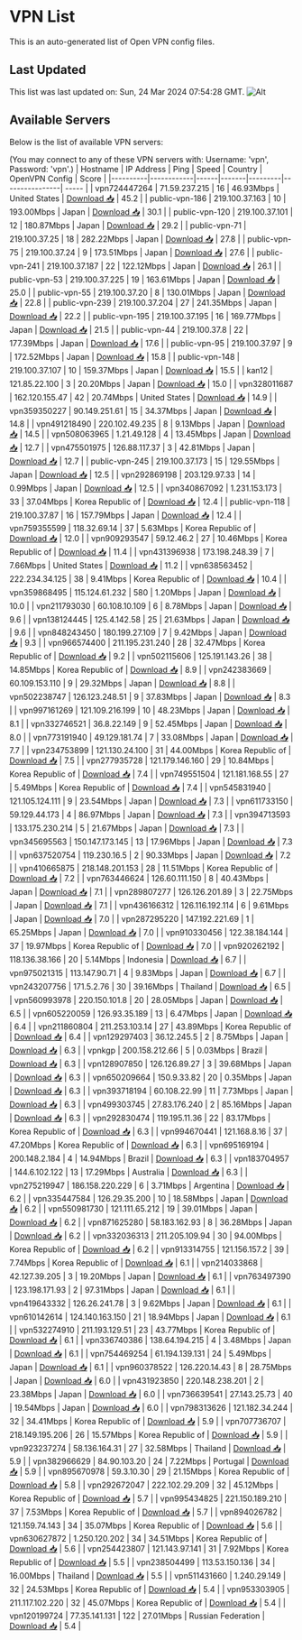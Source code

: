 # VPN List

This is an auto-generated list of Open VPN config files.

## Last Updated

This list was last updated on: Sun, 24 Mar 2024 07:54:28 GMT.
![Alt](https://repobeats.axiom.co/api/embed/186b98318ef1479477931607c1ad7d823f12451f.svg "Repobeats analytics image")

## Available Servers

Below is the list of available VPN servers:

(You may connect to any of these VPN servers with: Username: 'vpn', Password: 'vpn'.)
| Hostname | IP Address | Ping | Speed | Country | OpenVPN Config | Score |
|----------|------------|------|-------|---------|----------------| ----- |
| vpn724447264 | 71.59.237.215 | 16 | 46.93Mbps | United States | [Download 📥](./configs/server_0_US.ovpn) | 45.2 |
| public-vpn-186 | 219.100.37.163 | 10 | 193.00Mbps | Japan | [Download 📥](./configs/server_1_JP.ovpn) | 30.1 |
| public-vpn-120 | 219.100.37.101 | 12 | 180.87Mbps | Japan | [Download 📥](./configs/server_2_JP.ovpn) | 29.2 |
| public-vpn-71 | 219.100.37.25 | 18 | 282.22Mbps | Japan | [Download 📥](./configs/server_3_JP.ovpn) | 27.8 |
| public-vpn-75 | 219.100.37.24 | 9 | 173.51Mbps | Japan | [Download 📥](./configs/server_4_JP.ovpn) | 27.6 |
| public-vpn-241 | 219.100.37.187 | 22 | 122.12Mbps | Japan | [Download 📥](./configs/server_5_JP.ovpn) | 26.1 |
| public-vpn-53 | 219.100.37.225 | 19 | 163.61Mbps | Japan | [Download 📥](./configs/server_6_JP.ovpn) | 25.0 |
| public-vpn-55 | 219.100.37.20 | 8 | 130.01Mbps | Japan | [Download 📥](./configs/server_7_JP.ovpn) | 22.8 |
| public-vpn-239 | 219.100.37.204 | 27 | 241.35Mbps | Japan | [Download 📥](./configs/server_8_JP.ovpn) | 22.2 |
| public-vpn-195 | 219.100.37.195 | 16 | 169.77Mbps | Japan | [Download 📥](./configs/server_9_JP.ovpn) | 21.5 |
| public-vpn-44 | 219.100.37.8 | 22 | 177.39Mbps | Japan | [Download 📥](./configs/server_10_JP.ovpn) | 17.6 |
| public-vpn-95 | 219.100.37.97 | 9 | 172.52Mbps | Japan | [Download 📥](./configs/server_11_JP.ovpn) | 15.8 |
| public-vpn-148 | 219.100.37.107 | 10 | 159.37Mbps | Japan | [Download 📥](./configs/server_12_JP.ovpn) | 15.5 |
| kan12 | 121.85.22.100 | 3 | 20.20Mbps | Japan | [Download 📥](./configs/server_13_JP.ovpn) | 15.0 |
| vpn328011687 | 162.120.155.47 | 42 | 20.74Mbps | United States | [Download 📥](./configs/server_14_US.ovpn) | 14.9 |
| vpn359350227 | 90.149.251.61 | 15 | 34.37Mbps | Japan | [Download 📥](./configs/server_15_JP.ovpn) | 14.8 |
| vpn491218490 | 220.102.49.235 | 8 | 9.13Mbps | Japan | [Download 📥](./configs/server_16_JP.ovpn) | 14.5 |
| vpn508063965 | 1.21.49.128 | 4 | 13.45Mbps | Japan | [Download 📥](./configs/server_17_JP.ovpn) | 12.7 |
| vpn475501975 | 126.88.117.37 | 3 | 42.81Mbps | Japan | [Download 📥](./configs/server_18_JP.ovpn) | 12.7 |
| public-vpn-245 | 219.100.37.173 | 15 | 129.55Mbps | Japan | [Download 📥](./configs/server_19_JP.ovpn) | 12.5 |
| vpn292869198 | 203.129.97.33 | 14 | 0.99Mbps | Japan | [Download 📥](./configs/server_20_JP.ovpn) | 12.5 |
| vpn340867092 | 1.231.153.173 | 33 | 37.04Mbps | Korea Republic of | [Download 📥](./configs/server_21_KR.ovpn) | 12.4 |
| public-vpn-118 | 219.100.37.87 | 16 | 157.79Mbps | Japan | [Download 📥](./configs/server_22_JP.ovpn) | 12.4 |
| vpn759355599 | 118.32.69.14 | 37 | 5.63Mbps | Korea Republic of | [Download 📥](./configs/server_23_KR.ovpn) | 12.0 |
| vpn909293547 | 59.12.46.2 | 27 | 10.46Mbps | Korea Republic of | [Download 📥](./configs/server_24_KR.ovpn) | 11.4 |
| vpn431396938 | 173.198.248.39 | 7 | 7.66Mbps | United States | [Download 📥](./configs/server_25_US.ovpn) | 11.2 |
| vpn638563452 | 222.234.34.125 | 38 | 9.41Mbps | Korea Republic of | [Download 📥](./configs/server_26_KR.ovpn) | 10.4 |
| vpn359868495 | 115.124.61.232 | 580 | 1.20Mbps | Japan | [Download 📥](./configs/server_27_JP.ovpn) | 10.0 |
| vpn211793030 | 60.108.10.109 | 6 | 8.78Mbps | Japan | [Download 📥](./configs/server_28_JP.ovpn) | 9.6 |
| vpn138124445 | 125.4.142.58 | 25 | 21.63Mbps | Japan | [Download 📥](./configs/server_29_JP.ovpn) | 9.6 |
| vpn848243450 | 180.199.27.109 | 7 | 9.42Mbps | Japan | [Download 📥](./configs/server_30_JP.ovpn) | 9.3 |
| vpn966574400 | 211.195.231.240 | 28 | 32.47Mbps | Korea Republic of | [Download 📥](./configs/server_31_KR.ovpn) | 9.2 |
| vpn502115606 | 125.191.143.26 | 38 | 14.85Mbps | Korea Republic of | [Download 📥](./configs/server_32_KR.ovpn) | 8.9 |
| vpn242383669 | 60.109.153.110 | 9 | 29.32Mbps | Japan | [Download 📥](./configs/server_33_JP.ovpn) | 8.8 |
| vpn502238747 | 126.123.248.51 | 9 | 37.83Mbps | Japan | [Download 📥](./configs/server_34_JP.ovpn) | 8.3 |
| vpn997161269 | 121.109.216.199 | 10 | 48.23Mbps | Japan | [Download 📥](./configs/server_35_JP.ovpn) | 8.1 |
| vpn332746521 | 36.8.22.149 | 9 | 52.45Mbps | Japan | [Download 📥](./configs/server_36_JP.ovpn) | 8.0 |
| vpn773191940 | 49.129.181.74 | 7 | 33.08Mbps | Japan | [Download 📥](./configs/server_37_JP.ovpn) | 7.7 |
| vpn234753899 | 121.130.24.100 | 31 | 44.00Mbps | Korea Republic of | [Download 📥](./configs/server_38_KR.ovpn) | 7.5 |
| vpn277935728 | 121.179.146.160 | 29 | 10.84Mbps | Korea Republic of | [Download 📥](./configs/server_39_KR.ovpn) | 7.4 |
| vpn749551504 | 121.181.168.55 | 27 | 5.49Mbps | Korea Republic of | [Download 📥](./configs/server_40_KR.ovpn) | 7.4 |
| vpn545831940 | 121.105.124.111 | 9 | 23.54Mbps | Japan | [Download 📥](./configs/server_41_JP.ovpn) | 7.3 |
| vpn611733150 | 59.129.44.173 | 4 | 86.97Mbps | Japan | [Download 📥](./configs/server_42_JP.ovpn) | 7.3 |
| vpn394713593 | 133.175.230.214 | 5 | 21.67Mbps | Japan | [Download 📥](./configs/server_43_JP.ovpn) | 7.3 |
| vpn345695563 | 150.147.173.145 | 13 | 17.96Mbps | Japan | [Download 📥](./configs/server_44_JP.ovpn) | 7.3 |
| vpn637520754 | 119.230.16.5 | 2 | 90.33Mbps | Japan | [Download 📥](./configs/server_45_JP.ovpn) | 7.2 |
| vpn410665875 | 218.148.201.153 | 28 | 11.51Mbps | Korea Republic of | [Download 📥](./configs/server_46_KR.ovpn) | 7.2 |
| vpn763446624 | 126.60.111.150 | 8 | 40.43Mbps | Japan | [Download 📥](./configs/server_47_JP.ovpn) | 7.1 |
| vpn289807277 | 126.126.201.89 | 3 | 22.75Mbps | Japan | [Download 📥](./configs/server_48_JP.ovpn) | 7.1 |
| vpn436166312 | 126.116.192.114 | 6 | 9.61Mbps | Japan | [Download 📥](./configs/server_49_JP.ovpn) | 7.0 |
| vpn287295220 | 147.192.221.69 | 1 | 65.25Mbps | Japan | [Download 📥](./configs/server_50_JP.ovpn) | 7.0 |
| vpn910330456 | 122.38.184.144 | 37 | 19.97Mbps | Korea Republic of | [Download 📥](./configs/server_51_KR.ovpn) | 7.0 |
| vpn920262192 | 118.136.38.166 | 20 | 5.14Mbps | Indonesia | [Download 📥](./configs/server_52_ID.ovpn) | 6.7 |
| vpn975021315 | 113.147.90.71 | 4 | 9.83Mbps | Japan | [Download 📥](./configs/server_53_JP.ovpn) | 6.7 |
| vpn243207756 | 171.5.2.76 | 30 | 39.16Mbps | Thailand | [Download 📥](./configs/server_54_TH.ovpn) | 6.5 |
| vpn560993978 | 220.150.101.8 | 20 | 28.05Mbps | Japan | [Download 📥](./configs/server_55_JP.ovpn) | 6.5 |
| vpn605220059 | 126.93.35.189 | 13 | 6.47Mbps | Japan | [Download 📥](./configs/server_56_JP.ovpn) | 6.4 |
| vpn211860804 | 211.253.103.14 | 27 | 43.89Mbps | Korea Republic of | [Download 📥](./configs/server_57_KR.ovpn) | 6.4 |
| vpn129297403 | 36.12.245.5 | 2 | 8.75Mbps | Japan | [Download 📥](./configs/server_58_JP.ovpn) | 6.3 |
| vpnkgp | 200.158.212.66 | 5 | 0.03Mbps | Brazil | [Download 📥](./configs/server_59_BR.ovpn) | 6.3 |
| vpn128907850 | 126.126.89.27 | 3 | 39.68Mbps | Japan | [Download 📥](./configs/server_60_JP.ovpn) | 6.3 |
| vpn650209664 | 150.9.33.82 | 20 | 0.35Mbps | Japan | [Download 📥](./configs/server_61_JP.ovpn) | 6.3 |
| vpn393718194 | 60.108.22.99 | 11 | 7.73Mbps | Japan | [Download 📥](./configs/server_62_JP.ovpn) | 6.3 |
| vpn499303745 | 27.83.176.240 | 2 | 85.16Mbps | Japan | [Download 📥](./configs/server_63_JP.ovpn) | 6.3 |
| vpn292830474 | 119.195.11.36 | 22 | 83.17Mbps | Korea Republic of | [Download 📥](./configs/server_64_KR.ovpn) | 6.3 |
| vpn994670441 | 121.168.8.16 | 37 | 47.20Mbps | Korea Republic of | [Download 📥](./configs/server_65_KR.ovpn) | 6.3 |
| vpn695169194 | 200.148.2.184 | 4 | 14.94Mbps | Brazil | [Download 📥](./configs/server_66_BR.ovpn) | 6.3 |
| vpn183704957 | 144.6.102.122 | 13 | 17.29Mbps | Australia | [Download 📥](./configs/server_67_AU.ovpn) | 6.3 |
| vpn275219947 | 186.158.220.229 | 6 | 3.71Mbps | Argentina | [Download 📥](./configs/server_68_AR.ovpn) | 6.2 |
| vpn335447584 | 126.29.35.200 | 10 | 18.58Mbps | Japan | [Download 📥](./configs/server_69_JP.ovpn) | 6.2 |
| vpn550981730 | 121.111.65.212 | 19 | 39.01Mbps | Japan | [Download 📥](./configs/server_70_JP.ovpn) | 6.2 |
| vpn871625280 | 58.183.162.93 | 8 | 36.28Mbps | Japan | [Download 📥](./configs/server_71_JP.ovpn) | 6.2 |
| vpn332036313 | 211.205.109.94 | 30 | 94.00Mbps | Korea Republic of | [Download 📥](./configs/server_72_KR.ovpn) | 6.2 |
| vpn913314755 | 121.156.157.2 | 39 | 7.74Mbps | Korea Republic of | [Download 📥](./configs/server_73_KR.ovpn) | 6.1 |
| vpn214033868 | 42.127.39.205 | 3 | 19.20Mbps | Japan | [Download 📥](./configs/server_74_JP.ovpn) | 6.1 |
| vpn763497390 | 123.198.171.93 | 2 | 97.31Mbps | Japan | [Download 📥](./configs/server_75_JP.ovpn) | 6.1 |
| vpn419643332 | 126.26.241.78 | 3 | 9.62Mbps | Japan | [Download 📥](./configs/server_76_JP.ovpn) | 6.1 |
| vpn610142614 | 124.140.163.150 | 21 | 18.94Mbps | Japan | [Download 📥](./configs/server_77_JP.ovpn) | 6.1 |
| vpn532274910 | 211.193.129.51 | 23 | 43.77Mbps | Korea Republic of | [Download 📥](./configs/server_78_KR.ovpn) | 6.1 |
| vpn336740386 | 138.64.194.215 | 4 | 3.48Mbps | Japan | [Download 📥](./configs/server_79_JP.ovpn) | 6.1 |
| vpn754469254 | 61.194.139.131 | 24 | 5.49Mbps | Japan | [Download 📥](./configs/server_80_JP.ovpn) | 6.1 |
| vpn960378522 | 126.220.14.43 | 8 | 28.75Mbps | Japan | [Download 📥](./configs/server_81_JP.ovpn) | 6.0 |
| vpn431923850 | 220.148.238.201 | 2 | 23.38Mbps | Japan | [Download 📥](./configs/server_82_JP.ovpn) | 6.0 |
| vpn736639541 | 27.143.25.73 | 40 | 19.54Mbps | Japan | [Download 📥](./configs/server_83_JP.ovpn) | 6.0 |
| vpn798313626 | 121.182.34.244 | 32 | 34.41Mbps | Korea Republic of | [Download 📥](./configs/server_84_KR.ovpn) | 5.9 |
| vpn707736707 | 218.149.195.206 | 26 | 15.57Mbps | Korea Republic of | [Download 📥](./configs/server_85_KR.ovpn) | 5.9 |
| vpn923237274 | 58.136.164.31 | 27 | 32.58Mbps | Thailand | [Download 📥](./configs/server_86_TH.ovpn) | 5.9 |
| vpn382966629 | 84.90.103.20 | 24 | 7.22Mbps | Portugal | [Download 📥](./configs/server_87_PT.ovpn) | 5.9 |
| vpn895670978 | 59.3.10.30 | 29 | 21.15Mbps | Korea Republic of | [Download 📥](./configs/server_88_KR.ovpn) | 5.8 |
| vpn292672047 | 222.102.29.209 | 32 | 45.12Mbps | Korea Republic of | [Download 📥](./configs/server_89_KR.ovpn) | 5.7 |
| vpn995434825 | 221.150.189.210 | 37 | 7.53Mbps | Korea Republic of | [Download 📥](./configs/server_90_KR.ovpn) | 5.7 |
| vpn894026782 | 121.159.74.143 | 34 | 35.07Mbps | Korea Republic of | [Download 📥](./configs/server_91_KR.ovpn) | 5.6 |
| vpn630627872 | 1.250.120.202 | 34 | 34.51Mbps | Korea Republic of | [Download 📥](./configs/server_92_KR.ovpn) | 5.6 |
| vpn254423807 | 121.143.97.141 | 31 | 7.92Mbps | Korea Republic of | [Download 📥](./configs/server_93_KR.ovpn) | 5.5 |
| vpn238504499 | 113.53.150.136 | 34 | 16.00Mbps | Thailand | [Download 📥](./configs/server_94_TH.ovpn) | 5.5 |
| vpn511431660 | 1.240.29.149 | 32 | 24.53Mbps | Korea Republic of | [Download 📥](./configs/server_95_KR.ovpn) | 5.4 |
| vpn953303905 | 211.117.102.220 | 32 | 45.07Mbps | Korea Republic of | [Download 📥](./configs/server_96_KR.ovpn) | 5.4 |
| vpn120199724 | 77.35.141.131 | 122 | 27.01Mbps | Russian Federation | [Download 📥](./configs/server_97_RU.ovpn) | 5.4 |
